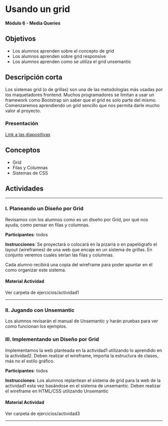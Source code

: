 # Usando un grid

**Módulo 6 - Media Queries**

## Objetivos

- Los alumnos aprenden sobre el concepto de grid
- Los alumnos aprenden sobre grid responsive
- Los alumnos aprenden como se utiliza el grid unsemantic

## Descripción corta

Los sistemas grid (o de grillas) son una de las metodologías más usadas por los maquetadores frontend. Muchos programadores se limitan a usar un framework como Bootstrap sin saber que el grid es solo parte del mismo. Comenzaremos aprendiendo un grid sencillo que nos permita darle mucho valor al proyecto.

### Presentación

[Link a las diapositivas](https://drive.google.com/open?id=19nOZxlIFhNrtu2R--A5OtOK0TjMJCCIlTYM8TdCjN0U)

## Conceptos

- Grid
- Filas y Columnas
- Sistemas de CSS

## Actividades

---

### I. Planeando un Diseño por Grid

Revisamos con los alumnos como es un diseño por Grid, por qué nos ayuda, como pensar en filas y columnas.

**Participantes**: todos

**Instrucciones**: Se proyectará o colocará en la pizarra o en papelógrafo el layout (wireframes) de una web que encaje en un sistema de grillas. En conjunto veremos cuales serían las filas y columnas.

Cada alumno recibirá una copia del wireframe para poder apuntar en él como organizar este sistema.

#### Material Actividad

Ver carpeta de ejercicios/actividad1

---

### II. Jugando con Unsemantic

Los alumnos revisarán el manual de Unsemantic y harán pruebas para ver como funcionan los ejemplos.

### III. Implementando un Diseño por Grid

Implementamos la web planteada en la actividad1 utilizando lo aprendido en la actividad2. Deben realizar el wireframe, importa la estructura de clases, más no el estilo gráfico.

**Participantes**: todos

**Instrucciones**: Los alumnos replantean el sistema de grid para la web de la actividad1 esta vez basándose en el sistema de unsemantic.
Deben realizar el wireframe en HTML/CSS utilizando Unsemantic

#### Material Actividad

Ver carpeta de ejercicios/actividad3

---
